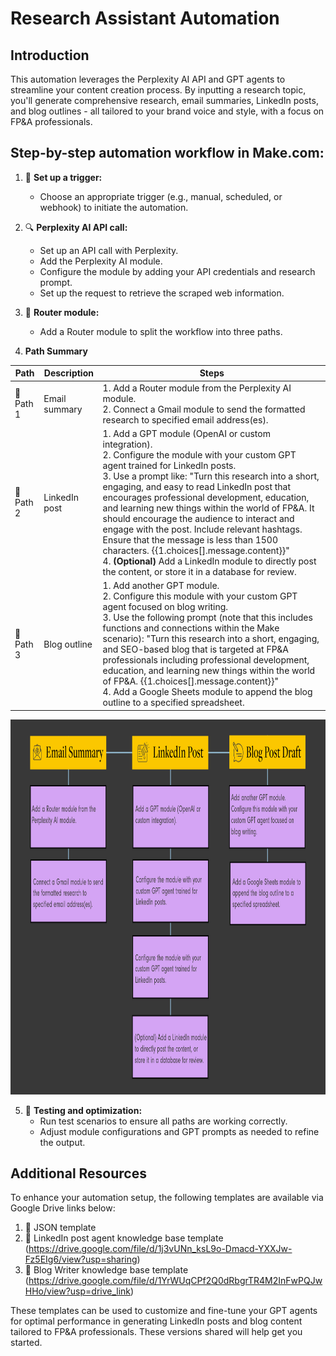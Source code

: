 # Research Assistant Automation

## Introduction
This automation leverages the Perplexity AI API and GPT agents to streamline your content creation process. By inputting a research topic, you'll generate comprehensive research, email summaries, LinkedIn posts, and blog outlines - all tailored to your brand voice and style, with a focus on FP&A professionals.

## Step-by-step automation workflow in Make.com:

1. 🚀 **Set up a trigger:**
   * Choose an appropriate trigger (e.g., manual, scheduled, or webhook) to initiate the automation.

2. 🔍 **Perplexity AI API call:**
   * Set up an API call with Perplexity. 
   * Add the Perplexity AI module. 
   * Configure the module by adding your API credentials and research prompt.
   * Set up the request to retrieve the scraped web information.

3. 🔀 **Router module:**
   * Add a Router module to split the workflow into three paths.

4. **Path Summary**

| Path | Description | Steps |
|------|-------------|-------|
| 📧 Path 1 | Email summary | 1. Add a Router module from the Perplexity AI module.<br>2. Connect a Gmail module to send the formatted research to specified email address(es). |
| 🔗 Path 2 | LinkedIn post | 1. Add a GPT module (OpenAI or custom integration).<br>2. Configure the module with your custom GPT agent trained for LinkedIn posts.<br>3. Use a prompt like: "Turn this research into a short, engaging, and easy to read LinkedIn post that encourages professional development, education, and learning new things within the world of FP&A. It should encourage the audience to interact and engage with the post. Include relevant hashtags. Ensure that the message is less than 1500 characters. {{1.choices[].message.content}}"<br>4. **(Optional)** Add a LinkedIn module to directly post the content, or store it in a database for review. |
| 📝 Path 3 | Blog outline | 1. Add another GPT module.<br>2. Configure this module with your custom GPT agent focused on blog writing.<br>3. Use the following prompt (note that this includes functions and connections within the Make scenario): "Turn this research into a short, engaging, and SEO-based blog that is targeted at FP&A professionals including professional development, education, and learning new things within the world of FP&A. {{1.choices[].message.content}}"<br>4. Add a Google Sheets module to append the blog outline to a specified spreadsheet. |

<img src="research_assistant_workflow.png" alt="flowchart" width="1000" height="600">

5. 🧪 **Testing and optimization:**
   * Run test scenarios to ensure all paths are working correctly.
   * Adjust module configurations and GPT prompts as needed to refine the output.

## Additional Resources
To enhance your automation setup, the following templates are available via Google Drive links below:

1. 📄 JSON template
2. 🔗 LinkedIn post agent knowledge base template (https://drive.google.com/file/d/1j3vUNn_ksL9o-Dmacd-YXXJw-Fz5EIg6/view?usp=sharing)
3. 📝 Blog Writer knowledge base template (https://drive.google.com/file/d/1YrWUqCPf2Q0dRbgrTR4M2InFwPQJwHHo/view?usp=drive_link)

These templates can be used to customize and fine-tune your GPT agents for optimal performance in generating LinkedIn posts and blog content tailored to FP&A professionals. These versions shared will help get you started.
```
